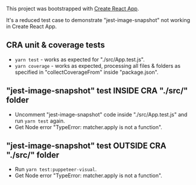 This project was bootstrapped with [Create React App](https://github.com/facebookincubator/create-react-app).

It's a reduced test case to demonstrate "jest-image-snapshot" not working in Create React App.

## CRA unit & coverage tests

- `yarn test` - works as expected for "./src/App.test.js".
- `yarn coverage` - works as expected, processing all files & folders as specified in "collectCoverageFrom" inside "package.json".

## "jest-image-snapshot" test INSIDE CRA "./src/" folder

- Uncomment "jest-image-snapshot" code inside "./src/App.test.js" and run `yarn test` again.
- Get Node error "TypeError: matcher.apply is not a function".

## "jest-image-snapshot" test OUTSIDE CRA "./src/" folder

- Run `yarn test:puppeteer-visual`.
- Get Node error "TypeError: matcher.apply is not a function".
